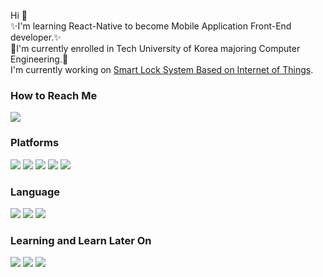 Hi 👋 <br/>
✨I'm learning React-Native to become Mobile Application Front-End developer.✨<br/>
🚀I'm currently enrolled in Tech University of Korea majoring Computer Engineering.🚀 <br/>
I'm currently working on [Smart Lock System Based on Internet of Things](http://github.com/luminousxv/Smart-Key). 


### How to Reach Me
<a href="mailto:drgvyhn@gmail.com" target="_blank"><img src="https://img.shields.io/badge/GMail-EA4335?style=flat-square&logo=Gmail&logoColor=white"/></a>

### Platforms
<p>
  <img src="https://img.shields.io/badge/Android-3DDC84?style=flat-square&logo=Android&logoColor=white"/>
  <img src="https://img.shields.io/badge/iOS-000000?style=flat-square&logo=iOS&logoColor=white"/>
  <img src="https://img.shields.io/badge/ReactNative-61DAFB?style=flat-square&logo=React&logoColor=black"/>
  <img src="https://img.shields.io/badge/MySQL-4479A1?style=flat-square&logo=MySQL&logoColor=black"/>
  <img src="https://img.shields.io/badge/Microsoft Azure-0078D4?style=flat-square&logo=Microsoft Azure&logoColor=black"/>
</p>

### Language
<p>
  <img src="https://img.shields.io/badge/JavaScript-F7DF1E?style=flat-square&logo=JavaScript&logoColor=black"/>
  <img src="https://img.shields.io/badge/Kotlin-7F52FF?style=flat-square&logo=Kotlin&logoColor=white"/>
  <img src="https://img.shields.io/badge/Python-3776AB?style=flat-square&logo=Python&logoColor=white"/>
</p>

### Learning and Learn Later On
<p>
  <img src="https://img.shields.io/badge/JavaScript-F7DF1E?style=flat-square&logo=JavaScript&logoColor=black"/>
  <img src="https://img.shields.io/badge/ReactNative-61DAFB?style=flat-square&logo=React&logoColor=black"/>
  <img src="https://img.shields.io/badge/TypeScript-3178C6?style=flat-square&logo=TypeScript&logoColor=black"/>
</p>
